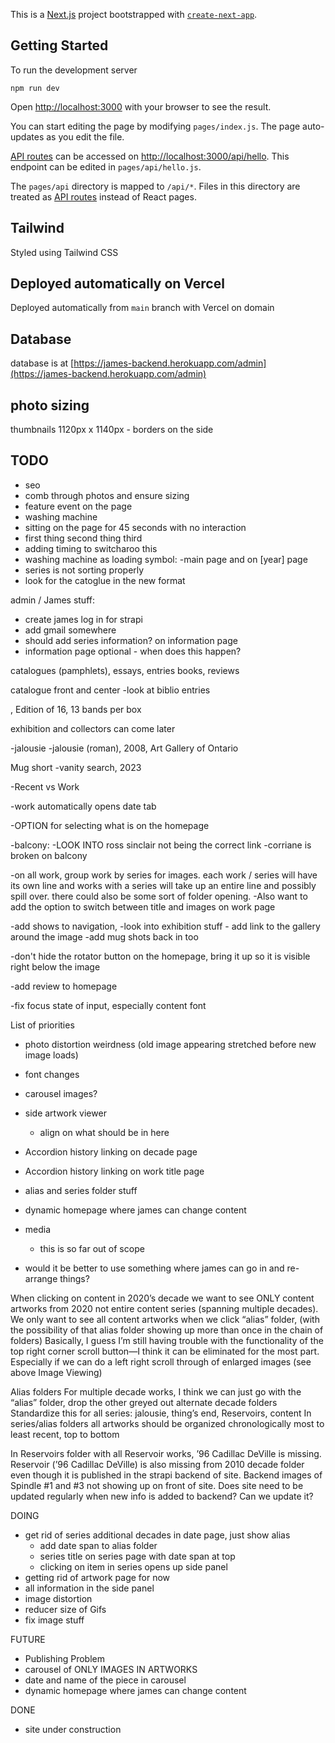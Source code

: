 This is a [Next.js](https://nextjs.org/) project bootstrapped with [`create-next-app`](https://github.com/vercel/next.js/tree/canary/packages/create-next-app).

## Getting Started

To run the development server 
```
npm run dev
```

Open [http://localhost:3000](http://localhost:3000) with your browser to see the result.

You can start editing the page by modifying `pages/index.js`. The page auto-updates as you edit the file.

[API routes](https://nextjs.org/docs/api-routes/introduction) can be accessed on [http://localhost:3000/api/hello](http://localhost:3000/api/hello). This endpoint can be edited in `pages/api/hello.js`.

The `pages/api` directory is mapped to `/api/*`. Files in this directory are treated as [API routes](https://nextjs.org/docs/api-routes/introduction) instead of React pages.

## Tailwind

Styled using Tailwind CSS
## Deployed automatically on Vercel

Deployed automatically from `main` branch with Vercel on domain

## Database 
database is at [https://james-backend.herokuapp.com/admin](https://james-backend.herokuapp.com/admin)

## photo sizing 
thumbnails 1120px x 1140px - borders on the side
## TODO
- seo
- comb through photos and ensure sizing 
- feature event on the page
- washing machine 
- sitting on the page for 45 seconds with no interaction
- first thing second thing third
- adding timing to switcharoo this
- washing machine as loading symbol:
  -main page and on [year] page
- series is not sorting properly
- look for the catoglue in the new format 

admin / James stuff: 
- create james log in for strapi
- add gmail somewhere 
- should add series information? on information page
- information page optional - when does this happen?

catalogues (pamphlets), 
essays,
entries books,
reviews

catalogue front and center
-look at biblio entries

, Edition of 16, 13 bands per box

exhibition and collectors can come later

-jalousie
  -jalousie (roman), 2008, Art Gallery of Ontario


Mug short
-vanity search, 2023

-Recent vs Work

-work automatically opens date tab


-OPTION for selecting what is on the homepage

-balcony:
  -LOOK INTO ross sinclair not being the correct link
  -corriane is broken on balcony

-on all work, group work by series for images. each work / series will have its own line and works with a series will take up an entire line and possibly spill over. there could also be some sort of folder opening. 
-Also want to add the option to switch between title and images on work page

-add shows to navigation, -look into exhibition stuff - add link to the gallery around the image
-add mug shots back in too

-don't hide the rotator button on the homepage, bring it up so it is visible right below the image

-add review to homepage

-fix focus state of input, especially content font



List of priorities
- photo distortion weirdness (old image appearing stretched before new image loads)
- font changes
- carousel images?
- side artwork viewer
  - align on what should be in here 
- Accordion history linking on decade page
- Accordion history linking on work title page
- alias and series folder stuff 
- dynamic homepage where james can change content 
- media 
  - this is so far out of scope 


- would it be better to use something where james can go in and re-arrange things?



When clicking on content in 2020’s decade we want to see ONLY content artworks from
2020 not entire content series (spanning multiple decades).
We only want to see all content artworks when we click “alias” folder, (with the possibility
of that alias folder showing up more than once in the chain of folders)
Basically, I guess I’m still having trouble with the functionality of the top right corner
scroll button—I think it can be eliminated for the most part. Especially if we can do a left
right scroll through of enlarged images (see above Image Viewing)

Alias folders
For multiple decade works, I think we can just go with the “alias” folder, drop the other
greyed out alternate decade folders
Standardize this for all series: jalousie, thing’s end, Reservoirs, content
In series/alias folders all artworks should be organized chronologically most to least
recent, top to bottom

In Reservoirs folder with all Reservoir works, ’96 Cadillac DeVille is missing.
Reservoir (’96 Cadillac DeVille) is also missing from 2010 decade folder even though it
is published in the strapi backend of site.
Backend images of Spindle #1 and #3 not showing up on front of site. Does site need to
be updated regularly when new info is added to backend? Can we update it?


DOING
- get rid of series additional decades in date page, just show alias 
  - add date span to alias folder
  - series title on series page with date span at top
  - clicking on item in series opens up side panel
- getting rid of artwork page for now
- all information in the side panel
- image distortion 
- reducer size of Gifs 
- fix image stuff


FUTURE
- Publishing Problem 
- carousel of ONLY IMAGES IN ARTWORKS
- date and name of the piece in carousel 
- dynamic homepage where james can change content

DONE 
- site under construction 